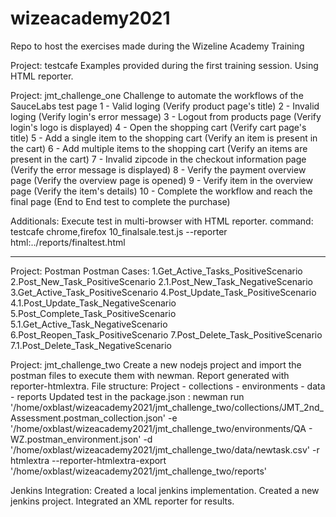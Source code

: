 # wizeacademy2021
Repo to host the exercises made during the Wizeline Academy Training

Project: testcafe
Examples provided during the first training session.
Using HTML reporter.

Project: jmt_challenge_one
Challenge to automate the workflows of the SauceLabs test page
1 - Valid loging (Verify product page's title)
2 - Invalid loging (Verify login's error message)
3 - Logout from products page (Verify login's logo is displayed)
4 - Open the shopping cart (Verify cart page's title)
5 - Add a single item to the shopping cart (Verify an item is present in the cart)
6 - Add multiple items to the shopping cart (Verify an items are present in the cart)
7 - Invalid zipcode in the checkout information page (Verify the error message is displayed)
8 - Verify the payment overview page (Verify the overview page is opened)
9 - Verify item in the overview page (Verify the item's details)
10 - Complete the workflow and reach the final page (End to End test to complete the purchase)

Additionals:
Execute test in multi-browser with HTML reporter.
command: testcafe chrome,firefox 10_finalsale.test.js --reporter html:../reports/finaltest.html

______________________________________________________________________________________________________________________

Project: Postman
Postman Cases:
1.Get_Active_Tasks_PositiveScenario
2.Post_New_Task_PositiveScenario
2.1.Post_New_Task_NegativeScenario
3.Get_Active_Task_PositiveScenario
4.Post_Update_Task_PositiveScenario
4.1.Post_Update_Task_NegativeScenario
5.Post_Complete_Task_PositiveScenario
5.1.Get_Active_Task_NegativeScenario
6.Post_Reopen_Task_PositiveScenario
7.Post_Delete_Task_PositiveScenario
7.1.Post_Delete_Task_NegativeScenario

Project: jmt_challenge_two
Create a new nodejs project and import the postman files to execute them with newman. Report generated with reporter-htmlextra.
File structure: Project - collections - environments - data - reports
Updated test in the package.json : newman run '/home/oxblast/wizeacademy2021/jmt_challenge_two/collections/JMT_2nd_Assessment.postman_collection.json' -e '/home/oxblast/wizeacademy2021/jmt_challenge_two/environments/QA - WZ.postman_environment.json' -d '/home/oxblast/wizeacademy2021/jmt_challenge_two/data/newtask.csv' -r htmlextra --reporter-htmlextra-export '/home/oxblast/wizeacademy2021/jmt_challenge_two/reports'

Jenkins Integration: 
Created a local jenkins implementation.
Created a new jenkins project.
Integrated an XML reporter for results.